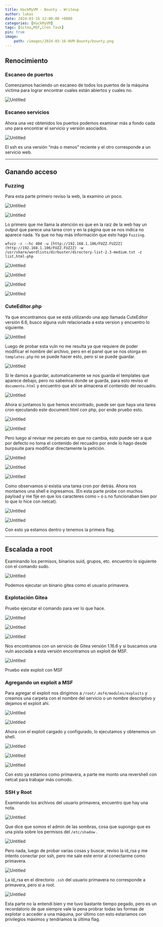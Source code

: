 ```yaml
---
title: HackMyVM - Bounty - Writeup
author: lukas
date: 2024-03-16 12:00:00 +0800
categories: [HackMyVM]
tags: [Gitea,MSF,Cron Task]
pin: true
image:
    path: /images/2024-03-16-HVM-Bounty/bounty.png
---
```



## Renocimiento

### Escaneo de puertos

Comenzamos haciendo un escaneo de todos los puertos de la máquina victima para lograr encontrar cuales están abiertos y cuales no.

![Untitled](/images/2024-03-16-HVM-Bounty/Untitled.png)

### Escaneo servicios

Ahora una vez obtenidos los puertos podemos examinar más a fondo cada uno para encontrar el servicio y versión asociados.

![Untitled](/images/2024-03-16-HVM-Bounty/Untitled%201.png)

El ssh es una versión “más o menos” reciente y el otro corresponde a un servicio web.

---

## Ganando acceso

### Fuzzing

Para esta parte primero reviso la web, la examino un poco.

![Untitled](/images/2024-03-16-HVM-Bounty/Untitled%202.png)

![Untitled](/images/2024-03-16-HVM-Bounty/Untitled%203.png)

Lo primero que me llama la atención es que en la raiz de la web hay un output que parece una tarea cron y en la página que se nos indica no aparece nada. Ya que no hay más información que esto hago `Fuzzing`.

 `wfuzz -c --hc 404 -u [http://192.168.1.106/FUZZ.FUZ2Z](http://192.168.1.106/FUZZ.FUZ2Z) -w /usr/share/wordlists/dirbuster/directory-list-2.3-medium.txt -z list,html-php`

![Untitled](/images/2024-03-16-HVM-Bounty/Untitled%204.png)

![Untitled](/images/2024-03-16-HVM-Bounty/Untitled%205.png)

![Untitled](/images/2024-03-16-HVM-Bounty/Untitled%206.png)

![Untitled](/images/2024-03-16-HVM-Bounty/Untitled%207.png)

### CuteEditor.php

Ya que encontramos que se está utilizando una app llamada CuteEditor versión 6.6, busco alguna vuln relacionada a esta version y encuentro lo siguiente.

![Untitled](/images/2024-03-16-HVM-Bounty/Untitled%208.png)

Luego de probar esta vuln no me resulta ya que requiere de poder modificar el nombre del archivo, pero en el panel que se nos otorga en `templates.php` no se puede hacer esto, pero si se puede guardar.

![Untitled](/images/2024-03-16-HVM-Bounty/Untitled%209.png)

Si le damos a guardar, automaticamente se nos guarda el templates que aparece debajo, pero no sabemos donde se guarda, para esto reviso el `documento.html` y encuentro que ahí se almacena el contenido del recuadro.

![Untitled](/images/2024-03-16-HVM-Bounty/Untitled%2010.png)

Ahora si juntamos lo que hemos encontrado, puede ser que haya una tarea cron ejecutando este document.html con php, por ende pruebo esto.

![Untitled](/images/2024-03-16-HVM-Bounty/Untitled%2011.png)

![Untitled](/images/2024-03-16-HVM-Bounty/Untitled%2012.png)

Pero luego al revisar me percato en que no cambia, esto puede ser a que por defecto no toma el contenido del recuadro por ende lo hago desde burpsuite para modificar directamente la petición.

![Untitled](/images/2024-03-16-HVM-Bounty/Untitled%2013.png)

![Untitled](/images/2024-03-16-HVM-Bounty/Untitled%2014.png)

![Untitled](/images/2024-03-16-HVM-Bounty/Untitled%2015.png)

Como observamos si existia una tarea cron por detrás. Ahora nos montamos una shell e ingresamos. (En esta parte probe con muchos payload y me fije en que los caracteres como `>` o `&` no funcionaban bien por lo que lo hice con netcat).

![Untitled](/images/2024-03-16-HVM-Bounty/Untitled%2016.png)

![Untitled](/images/2024-03-16-HVM-Bounty/Untitled%2017.png)

Con esto ya estamos dentro y tenemos la primera flag.

---

## Escalada a root

Examinando los permisos, binarios suid, grupos, etc. encuentro lo siguiente con el comando sudo.

![Untitled](/images/2024-03-16-HVM-Bounty/Untitled%2018.png)

Podemos ejecutar un binario gitea como el usuario primavera.

### Explotación Gitea

Pruebo ejecutar el comando para ver lo que hace.

![Untitled](/images/2024-03-16-HVM-Bounty/Untitled%2019.png)

![Untitled](/images/2024-03-16-HVM-Bounty/Untitled%2020.png)

![Untitled](/images/2024-03-16-HVM-Bounty/Untitled%2021.png)

Nos encontramos con un servicio de Gitea versión 1.16.6 y  si buscamos una vuln asociada a esta versión encontramos un exploit de MSF.

![Untitled](/images/2024-03-16-HVM-Bounty/Untitled%2022.png)

Pruebo este exploit con MSF 

### Agregando un exploit a MSF

Para agregar el exploit nos dirigimos a `/root/.msf4/modules/exploits` y creamos una carpeta con el nombre del servicio o un nombre descriptivo y dejamos el exploit ahí.

![Untitled](/images/2024-03-16-HVM-Bounty/Untitled%2023.png)

![Untitled](/images/2024-03-16-HVM-Bounty/Untitled%2024.png)

Ahora con el exploit cargado y configurado, lo ejecutamos y obtenemos un shell.

![Untitled](/images/2024-03-16-HVM-Bounty/Untitled%2025.png)

![Untitled](/images/2024-03-16-HVM-Bounty/Untitled%2026.png)

![Untitled](/images/2024-03-16-HVM-Bounty/Untitled%2027.png)

Con esto ya estamos como primavera, a parte me monto una revershell con netcat para trabajar más comodo.

### SSH y Root

Examinando los archivos del usuario primavera, encuentro que hay una nota.

![Untitled](/images/2024-03-16-HVM-Bounty/Untitled%2028.png)

Que dice que somos el admin de las sombras, cosa que supongo que es una pista sobre los permisos del `/etc/shadow` .

![Untitled](/images/2024-03-16-HVM-Bounty/Untitled%2029.png)

Pero nada, luego de probar varias cosas y buscar, reviso la id_rsa y me intento conectar por ssh, pero me sale este error al conectarme como primavera.

![Untitled](/images/2024-03-16-HVM-Bounty/Untitled%2030.png)

La id_rsa en el directorio `.ssh` del usuario primavera no corresponde a primavera, pero si a root.

![Untitled](/images/2024-03-16-HVM-Bounty/Untitled%2031.png)

Esta parte no la entendí bien y me tuvo bastante tiempo pegado, pero es un recordatorio de que siempre vale la pena probrar todas las formas de explotar o acceder a una máquina, por último con esto estariamos con privilegios máximos y tendriamos la última flag.
